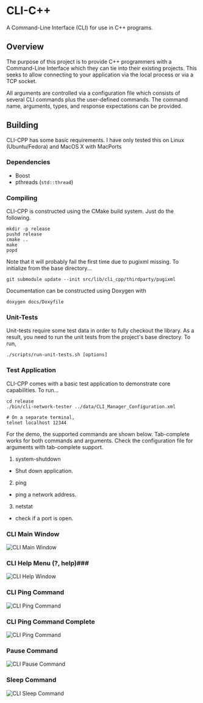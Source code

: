 # CLI-C++ #

A Command-Line Interface (CLI) for use in C++ programs.

## Overview ##

The purpose of this project is to provide C++ programmers with a Command-Line Interface which they can 
tie into their existing projects.  This seeks to allow connecting to your application via the local 
process or via a TCP socket.  

All arguments are controlled via a configuration file which consists of several CLI commands plus the user-defined
commands.  The command name, arguments, types, and response expectations can be provided.

## Building ##

CLI-CPP has some basic requirements.  I have only 
tested this on Linux (Ubuntu/Fedora) and MacOS X with MacPorts

### Dependencies ###
 - Boost
 - pthreads (`std::thread`)
 

### Compiling ###

CLI-CPP is constructed using the CMake build system.  Just do the following.

    mkdir -p release
    pushd release
    cmake ..
    make 
    popd

Note that it will probably fail the first time due to pugixml missing.  To initialize from the base
directory...

    git submodule update --init src/lib/cli_cpp/thirdparty/pugixml

Documentation can be constructed using Doxygen with 

    doxygen docs/Doxyfile


###  Unit-Tests ###

Unit-tests require some test data in order to fully checkout the library.  As a result, you need to 
run the unit tests from the project's base directory.  To run, 

    ./scripts/run-unit-tests.sh [options]


###  Test Application ###

CLI-CPP comes with a basic test application to demonstrate core capabilities.  To run...

    cd release
    ./bin/cli-network-tester ../data/CLI_Manager_Configuration.xml

    # On a separate terminal, 
    telnet localhost 12344


For the demo, the supported commands are shown below.  Tab-complete works for both commands and arguments.  Check the configuration 
file for arguments with tab-complete support.

1. system-shutdown
  - Shut down application.
2. ping <host-required> <num-tries optional>
  - ping a network address.
3. netstat <port-required> <protocol optional>
  - check if a port is open.


### CLI Main Window ###

![CLI Main Window](docs/images/CLI-Main.png "CLI Main Window")

### CLI Help Menu (?, help)###

![CLI Help Window](docs/images/CLI-Help.png "CLI Help Window")

### CLI Ping Command ###

![CLI Ping Command](docs/images/Ping-Demo.png "CLI Ping Command Waiting")

### CLI Ping Command Complete ###
![CLI Ping Command](docs/images/CLI_PING_COMPLETE.png "CLI Ping Command Complete")

### Pause Command ###
![CLI Pause Command](docs/images/cli-pause.png "CLI Pause Command")

### Sleep Command ###
![CLI Sleep Command](docs/images/cli-sleep.png "CLI Sleep Command")

